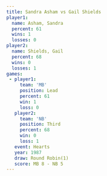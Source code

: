 ```yaml
---
title: Sandra Asham vs Gail Shields
player1:             
  name: Asham, Sandra
  percent: 61        
  wins: 1            
  losses: 0          
player2:             
  name: Shields, Gail
  percent: 68        
  wins: 0            
  losses: 1          
games:
 - player1:        
     team: 'MB'    
     position: Lead
     percent: 61   
     win: 1        
     loss: 0       
   player2:         
     team: 'NB'     
     position: Third
     percent: 68    
     win: 0         
     loss: 1        
   event: Hearts       
   year: 1987          
   draw: Round Robin(1)
   score: MB 8 - NB 5  
---
```

